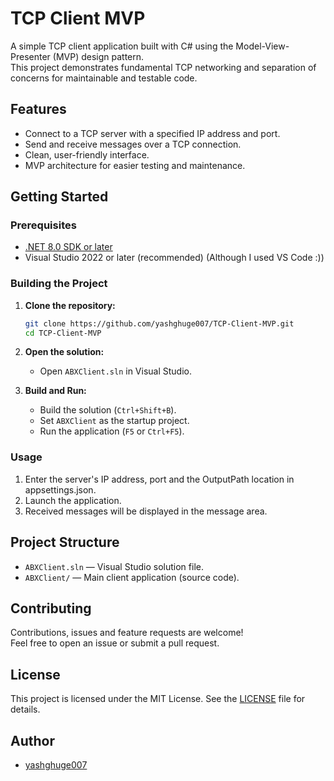 # TCP Client MVP

A simple TCP client application built with C# using the Model-View-Presenter (MVP) design pattern.  
This project demonstrates fundamental TCP networking and separation of concerns for maintainable and testable code.

## Features

- Connect to a TCP server with a specified IP address and port.
- Send and receive messages over a TCP connection.
- Clean, user-friendly interface.
- MVP architecture for easier testing and maintenance.

## Getting Started

### Prerequisites

- [.NET 8.0 SDK or later](https://dotnet.microsoft.com/download)
- Visual Studio 2022 or later (recommended) (Although I used VS Code :))

### Building the Project

1. **Clone the repository:**
   ```bash
   git clone https://github.com/yashghuge007/TCP-Client-MVP.git
   cd TCP-Client-MVP
   ```

2. **Open the solution:**
   - Open `ABXClient.sln` in Visual Studio.

3. **Build and Run:**
   - Build the solution (`Ctrl+Shift+B`).
   - Set `ABXClient` as the startup project.
   - Run the application (`F5` or `Ctrl+F5`).

### Usage

1. Enter the server's IP address, port and the OutputPath location in appsettings.json.
2. Launch the application.
3. Received messages will be displayed in the message area.

## Project Structure

- `ABXClient.sln` — Visual Studio solution file.
- `ABXClient/` — Main client application (source code).

## Contributing

Contributions, issues and feature requests are welcome!  
Feel free to open an issue or submit a pull request.

## License

This project is licensed under the MIT License. See the [LICENSE](LICENSE) file for details.

## Author

- [yashghuge007](https://github.com/yashghuge007)
